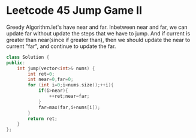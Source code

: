 # Leetcode 45 Jump Game II


Greedy Algorithm.let's have near and far.
Inbetween near and far, we can update far without update the steps that we have to jump.
And if current is greater than near(since if greater than), then we should update the near to current "far", and continue to update the far.

```cpp
class Solution {
public:
    int jump(vector<int>& nums) {
        int ret=0;
        int near=0,far=0;
        for (int i=0;i<nums.size();++i){
            if(i>near){
                ++ret;near=far;
            }
            far=max(far,i+nums[i]);
        }
        return ret;
    }
};
```

